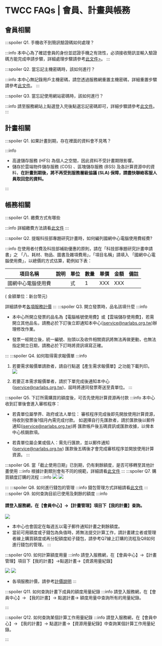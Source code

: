# TWCC FAQs | 會員、計畫與帳務

## 會員相關

:::spoiler Q1. 手機收不到簡訊驗證碼如何處理？

:::info
本中心為了確認會員的身份並認證手機之有效性，必須接收簡訊並輸入驗證碼方能完成申請步驟，詳細處理步驟請參考[<ins>此文件</ins>>](https://man.twcc.ai/@twccdocs/howo-service-receive-verif-phone-zh)。
:::

:::spoiler Q2. 當忘記主機密碼時，該如何進行？

:::info
本中心無記錄用戶主機密碼，請您透過服務網重置主機密碼，詳細重置步驟請參考[<ins>此文件</ins>](https://man.twcc.ai/@VHi0M1sdTgSw8yQGG71btQ/guide-service-hostname-pwd-otp-zh#%E9%87%8D%E7%BD%AE%E4%B8%BB%E6%A9%9F%E5%AF%86%E7%A2%BC)。
:::

:::spoiler Q3. 當忘記使用網站密碼時，該如何進行？

:::info
請至服務網站上點選登入完後點選忘記密碼即可，詳細步驟請參考[<ins>此文件</ins>](https://man.twcc.ai/@twccdocs/guide-service-reset-portal-pwd-zh)。
:::


## 計畫相關


:::spoiler Q1. 如果計畫到期，存在裡面的資料會不見嗎？

:::info
- 高速儲存服務 (HFS) 為個人之空間，因此資料不受計畫期限影響。
- 儲存於雲端物件儲存服務 (COS) 、區塊儲存服務 (BSS) 及各計算資源中的資料，**在計畫到期後，將不再受到服務層級協議 (SLA) 保障，請盡快聯絡客服人員取回您的資料。**

:::


## 帳務相關
:::spoiler Q1. 繳費方式有哪些

:::info
詳細繳費方法請看[<ins>此文件<ins>](https://man.twcc.ai/@twccdocs/Hka6f1qcP)
:::

:::spoiler Q2. 提報科技部專題研究計畫時，如何編列國網中心電腦使用費經費?

:::info
在使用者付費及科技部補助優惠的原則，請在「科技部專題研究計畫申請書」之
「八、耗材、物品、圖書及雜項費用」，「項目名稱」請填入
「國網中心電腦使用費」，以總價的方式估算，範例如下表：

 | 項目名稱           | 說明   | 單位   | 數量 | 單價 | 金額 | 備註 |
|--------------------|--------|--------|------|------|------|------|
| 國網中心電腦使用費 |        | 式     | 1    | XXX  | XXX  |      |  

( 金額單位：新台幣元)

詳細請參考[各項服務計價](https://www.twcc.ai/doc?page=price&euqinu=true)
:::
:::spoiler Q3. 開立發票時，品名該填什麼
:::info
- 本中心所開立發票的品名為【電腦帳號使用費】或【雲端儲存使用費】，若需開立其他品名，請務必於下訂後立即通知本中心(iservice@narlabs.org.tw)辦理修改作業。

- 發票一經開立後，統一編號、抬頭以及收件相關資訊將無法再做更動，也無法指定開立日期，請務必於下訂時將資訊填寫正確。

:::
:::spoiler Q4. 如何取得需求報價單
:::info
1. 若要需求報價單請款者，請自行點選【產生需求報價單】之功能下載列印。
![](https://cos.twcc.ai/SYS-MANUAL/uploads/upload_c0d6631c4497a8d1e8bb63aa888a838c.png)

2. 若要正本需求報價單者，請於下單完成後通知本中心(iservice@narlabs.org.tw)，屆時將連同發票寄送至貴單位。
:::

:::spoiler Q5. 下訂所需購買的額度後，可否先使用計算資源再付款
:::info
本中心收到訂單後會進入審核程序：

- 若貴單位屬學界、政府或法人單位：
  審核程序完成後即先開放使用計算資源，待收到發票後1個月內需完成付款。
  如選擇自行先匯款者，請於匯款後以郵件通知(iservice@narlabs.org.tw)將
  匯款帳戶後五碼資訊或匯款收據，以俾本中心核銷款項。

- 若貴單位屬企業或個人：需先行匯款，並以郵件通知(iservice@narlabs.org.tw)
  匯款後五碼後才會完成審核程序並開放使用計算資源。
:::

:::spoiler Q6. 當「截止使用日期」已到期，仍有剩餘額度，是否可移轉至其他計畫使用
:::info
根據計劃類別會有不同的規範，詳細請看[<ins>此文件<ins>](https://man.twcc.ai/@twccdocs/HyyU7Jc5v)
:::
:::spoiler Q7. 購買額度訂購的流程
:::info
![](https://cos.twcc.ai/SYS-MANUAL/uploads/upload_506137fd6e67a4951e722b52ec2a13e5.png)
![](https://cos.twcc.ai/SYS-MANUAL/uploads/upload_8a3805a5a052e1eaebc27f88f6d71b0f.png)


:::
:::spoiler Q8. 如何進行錢包的管理
:::info
錢包管理方式詳細請看[<ins>此文件<ins>](https://man.twcc.ai/@twccdocs/HyG3Eyc9P)
:::
:::spoiler Q9. 如何查詢目前已使用及剩餘的額度
:::info
#### 請登入服務網，在【會員中心】->【計畫管理】項目下【我的計畫】查詢。
![](https://cos.twcc.ai/SYS-MANUAL/uploads/upload_78c945d7a7b4c269b412cdab2ac4bb73.png)

- 本中心也會固定在每週五以電子郵件通知計畫之剩餘額度。
- 當前可用額度或子錢包為負值時，將無法提交計算工作，請計畫建立者或管理者線上購買額度或再分配額度給子錢包，請參考Q7線上訂購的流程及Q8如何進行錢包的管理。
:::

:::spoiler Q10. 如何計算額度用量
:::info
請登入服務網，在【會員中心】->【計畫管理】項目下【我的計畫】->點選計畫->【資源用量紀錄】

![](https://cos.twcc.ai/SYS-MANUAL/uploads/upload_166c1125c0c575d9a9b4e7c12210ca4b.png)
![](https://cos.twcc.ai/SYS-MANUAL/uploads/upload_73872c1638605c62ba2f75eafe779d17.png)

- 各項服務計價，請參考[計價說明](https://www.twcc.ai/doc?page=price&euqinu=true)
:::

:::spoiler Q11. 如何查詢計畫下成員的額度用量紀錄
:::info
請登入服務網，在【會員中心】-> 【我的計畫】-> 點選計畫-> 額度用量中查詢所有的用量紀錄。

:::

:::spoiler Q12. 如何查詢某個計算工作用量紀錄
:::info
請登入服務網，在【會員中心】-> 【我的計畫】-> 點選計畫->【資源用量紀錄】中查詢某個計算工作用量紀錄。

:::
